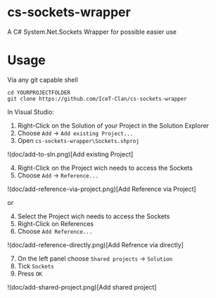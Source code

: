 # cs-sockets-wrapper
A C# System.Net.Sockets Wrapper for possible easier use

# Usage
Via any git capable shell
```
cd YOURPROJECTFOLDER
git clone https://github.com/IceT-Clan/cs-sockets-wrapper
```
In Visual Studio:

1. Right-Click on the Solution of your Project in the Solution Explorer
2. Choose `Add` -> `Add existing Project...`
3. Open `cs-sockets-wrapper\Sockets.shproj`

!(doc/add-to-sln.png)[Add existing Project]

4. Right-Click on the Project wich needs to access the Sockets
5. Choose `Add` -> `Reference...`

!(doc/add-reference-via-project.png)[Add Reference via Project]

or

4. Select the Project wich needs to access the Sockets
5. Right-Click on References
6. Choose `Add Reference...`

!(doc/add-reference-directly.png)[Add Refrence via directly]

7. On the left panel choose `Shared projects` -> `Solution`
8. Tick `Sockets`
9. Press `OK`

!(doc/add-shared-project.png)[Add shared project]
